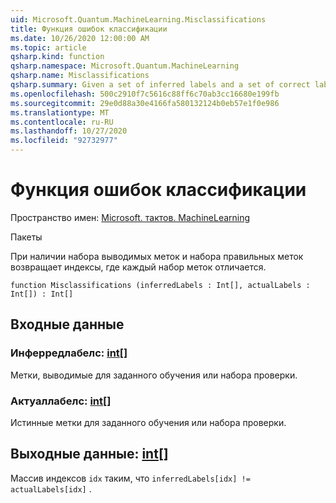 ```yaml
---
uid: Microsoft.Quantum.MachineLearning.Misclassifications
title: Функция ошибок классификации
ms.date: 10/26/2020 12:00:00 AM
ms.topic: article
qsharp.kind: function
qsharp.namespace: Microsoft.Quantum.MachineLearning
qsharp.name: Misclassifications
qsharp.summary: Given a set of inferred labels and a set of correct labels, returns indices for where each set of labels differs.
ms.openlocfilehash: 500c2910f7c5616c88ff6c70ab3cc16680e199fb
ms.sourcegitcommit: 29e0d88a30e4166fa580132124b0eb57e1f0e986
ms.translationtype: MT
ms.contentlocale: ru-RU
ms.lasthandoff: 10/27/2020
ms.locfileid: "92732977"
---
```

# <a name="misclassifications-function"></a>Функция ошибок классификации

Пространство имен: [Microsoft. тактов. MachineLearning](xref:Microsoft.Quantum.MachineLearning)

Пакеты [](https://nuget.org/packages/)


При наличии набора выводимых меток и набора правильных меток возвращает индексы, где каждый набор меток отличается.

```qsharp
function Misclassifications (inferredLabels : Int[], actualLabels : Int[]) : Int[]
```


## <a name="input"></a>Входные данные

### <a name="inferredlabels--int"></a>Инферредлабелс: [int](xref:microsoft.quantum.lang-ref.int)[]

Метки, выводимые для заданного обучения или набора проверки.


### <a name="actuallabels--int"></a>Актуаллабелс: [int](xref:microsoft.quantum.lang-ref.int)[]

Истинные метки для заданного обучения или набора проверки.



## <a name="output--int"></a>Выходные данные: [int](xref:microsoft.quantum.lang-ref.int)[]

Массив индексов `idx` таким, что `inferredLabels[idx] != actualLabels[idx]` .